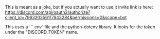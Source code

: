 This is meant as a joke, but if you actually want to use it invite link is here:
https://discord.com/api/oauth2/authorize?client_id=796320356117643284&permissions=0&scope=bot

This uses a ```.env` file and the python-dotenv library. It looks for the token under the "DISCORD_TOKEN" name.

